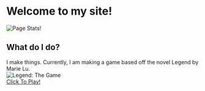 # Welcome to my site!
![Page Stats!](https://github-readme-stats.vercel.app/api/pin/?username=everypizza1&repo=everypizza1.github.io&show_icons=true&bg_color=DEG,fa9372,e67097&title_color=fff&text_color=fff) 
## What do I do?
I make things. Currently, I am making a game based off the novel Legend by Marie Lu.
<br> ![Legend: The Game](https://everypizza1.github.io/Copy%20of%20Blush%20Wave%20Desktop%20Wallpaper.png)
<br> [Click To Play!]([https://link-url-here.org](/LG.html))
